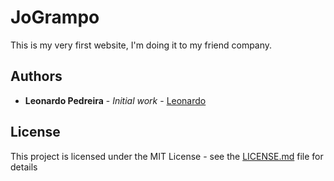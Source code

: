 # JoGrampo

This is my very first website, I'm doing it to my friend company.

## Authors

* **Leonardo Pedreira** - *Initial work* - [Leonardo](https://github.com/leopedreira)

## License

This project is licensed under the MIT License - see the [LICENSE.md](LICENSE.md) file for details